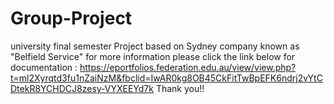 # Group-Project
university final semester Project based on Sydney company known as "Belfield Service"
for more information please click the link below for documentation :
https://eportfolios.federation.edu.au/view/view.php?t=ml2Xyrqtd3fu1nZaiNzM&fbclid=IwAR0kg8OB45CkFitTwBpEFK6ndrj2vYtCDtekR8YCHDCJ8zesy-VYXEEYd7k
Thank you!!
